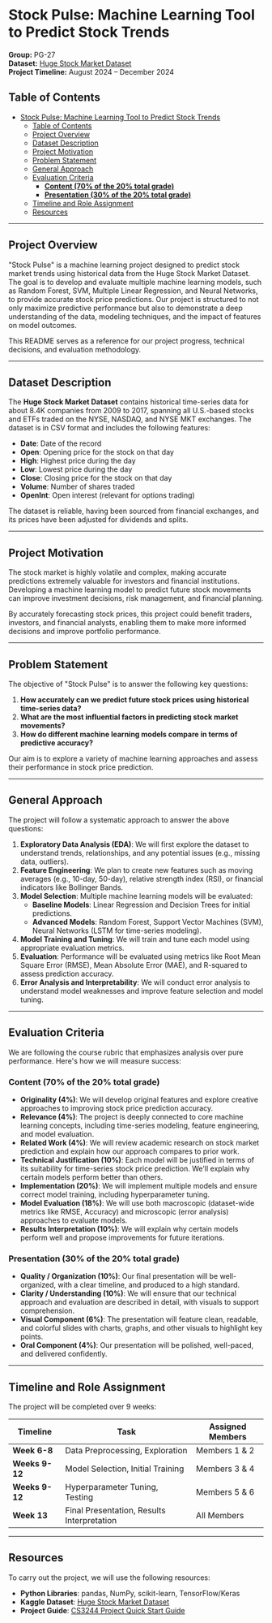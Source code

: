 # Stock Pulse: Machine Learning Tool to Predict Stock Trends

**Group:** PG-27  
**Dataset:** [Huge Stock Market Dataset](https://www.kaggle.com/borismarjanovic/price-volume-data-for-all-us-stocks-etfs)  
**Project Timeline:** August 2024 – December 2024  

## Table of Contents

- [Stock Pulse: Machine Learning Tool to Predict Stock Trends](#stock-pulse-machine-learning-tool-to-predict-stock-trends)
  - [Table of Contents](#table-of-contents)
  - [Project Overview](#project-overview)
  - [Dataset Description](#dataset-description)
  - [Project Motivation](#project-motivation)
  - [Problem Statement](#problem-statement)
  - [General Approach](#general-approach)
  - [Evaluation Criteria](#evaluation-criteria)
    - [**Content (70% of the 20% total grade)**](#content-70-of-the-20-total-grade)
    - [**Presentation (30% of the 20% total grade)**](#presentation-30-of-the-20-total-grade)
  - [Timeline and Role Assignment](#timeline-and-role-assignment)
  - [Resources](#resources)

---

## Project Overview

"Stock Pulse" is a machine learning project designed to predict stock market trends using historical data from the Huge Stock Market Dataset. The goal is to develop and evaluate multiple machine learning models, such as Random Forest, SVM, Multiple Linear Regression, and Neural Networks, to provide accurate stock price predictions. Our project is structured to not only maximize predictive performance but also to demonstrate a deep understanding of the data, modeling techniques, and the impact of features on model outcomes.

This README serves as a reference for our project progress, technical decisions, and evaluation methodology.

---

## Dataset Description

The **Huge Stock Market Dataset** contains historical time-series data for about 8.4K companies from 2009 to 2017, spanning all U.S.-based stocks and ETFs traded on the NYSE, NASDAQ, and NYSE MKT exchanges. The dataset is in CSV format and includes the following features:

- **Date**: Date of the record
- **Open**: Opening price for the stock on that day
- **High**: Highest price during the day
- **Low**: Lowest price during the day
- **Close**: Closing price for the stock on that day
- **Volume**: Number of shares traded
- **OpenInt**: Open interest (relevant for options trading)

The dataset is reliable, having been sourced from financial exchanges, and its prices have been adjusted for dividends and splits.

---

## Project Motivation

The stock market is highly volatile and complex, making accurate predictions extremely valuable for investors and financial institutions. Developing a machine learning model to predict future stock movements can improve investment decisions, risk management, and financial planning.

By accurately forecasting stock prices, this project could benefit traders, investors, and financial analysts, enabling them to make more informed decisions and improve portfolio performance.

---

## Problem Statement

The objective of "Stock Pulse" is to answer the following key questions:

1. **How accurately can we predict future stock prices using historical time-series data?**
2. **What are the most influential factors in predicting stock market movements?**
3. **How do different machine learning models compare in terms of predictive accuracy?**

Our aim is to explore a variety of machine learning approaches and assess their performance in stock price prediction.

---

## General Approach

The project will follow a systematic approach to answer the above questions:

1. **Exploratory Data Analysis (EDA)**: We will first explore the dataset to understand trends, relationships, and any potential issues (e.g., missing data, outliers).
2. **Feature Engineering**: We plan to create new features such as moving averages (e.g., 10-day, 50-day), relative strength index (RSI), or financial indicators like Bollinger Bands.
3. **Model Selection**: Multiple machine learning models will be evaluated:
   - **Baseline Models**: Linear Regression and Decision Trees for initial predictions.
   - **Advanced Models**: Random Forest, Support Vector Machines (SVM), Neural Networks (LSTM for time-series modeling).
4. **Model Training and Tuning**: We will train and tune each model using appropriate evaluation metrics.
5. **Evaluation**: Performance will be evaluated using metrics like Root Mean Square Error (RMSE), Mean Absolute Error (MAE), and R-squared to assess prediction accuracy.
6. **Error Analysis and Interpretability**: We will conduct error analysis to understand model weaknesses and improve feature selection and model tuning.

---

## Evaluation Criteria

We are following the course rubric that emphasizes analysis over pure performance. Here's how we will measure success:

### **Content (70% of the 20% total grade)**

- **Originality (4%)**: We will develop original features and explore creative approaches to improving stock price prediction accuracy.
- **Relevance (4%)**: The project is deeply connected to core machine learning concepts, including time-series modeling, feature engineering, and model evaluation.
- **Related Work (4%)**: We will review academic research on stock market prediction and explain how our approach compares to prior work.
- **Technical Justification (10%)**: Each model will be justified in terms of its suitability for time-series stock price prediction. We'll explain why certain models perform better than others.
- **Implementation (20%)**: We will implement multiple models and ensure correct model training, including hyperparameter tuning.
- **Model Evaluation (18%)**: We will use both macroscopic (dataset-wide metrics like RMSE, Accuracy) and microscopic (error analysis) approaches to evaluate models.
- **Results Interpretation (10%)**: We will explain why certain models perform well and propose improvements for future iterations.

### **Presentation (30% of the 20% total grade)**

- **Quality / Organization (10%)**: Our final presentation will be well-organized, with a clear timeline, and produced to a high standard.
- **Clarity / Understanding (10%)**: We will ensure that our technical approach and evaluation are described in detail, with visuals to support comprehension.
- **Visual Component (6%)**: The presentation will feature clean, readable, and colorful slides with charts, graphs, and other visuals to highlight key points.
- **Oral Component (4%)**: Our presentation will be polished, well-paced, and delivered confidently.

---

## Timeline and Role Assignment

The project will be completed over 9 weeks:

| **Timeline**       | **Task**                                     | **Assigned Members**         |
|--------------------|----------------------------------------------|------------------------------|
| **Week 6-8**       | Data Preprocessing, Exploration               | Members 1 & 2                |
| **Weeks 9-12**     | Model Selection, Initial Training             | Members 3 & 4                |
| **Weeks 9-12**     | Hyperparameter Tuning, Testing                | Members 5 & 6                |
| **Week 13**        | Final Presentation, Results Interpretation    | All Members                  |

---

## Resources

To carry out the project, we will use the following resources:

- **Python Libraries**: pandas, NumPy, scikit-learn, TensorFlow/Keras
- **Kaggle Dataset**: [Huge Stock Market Dataset](https://www.kaggle.com/borismarjanovic/price-volume-data-for-all-us-stocks-etfs)
- **Project Guide**: [CS3244 Project Quick Start Guide](https://docs.google.com/document/d/1UF0lNv8pHabkL48kfweSNNAuIqphrSnIAzqYu2VqKz4/edit?tab=t.0)
